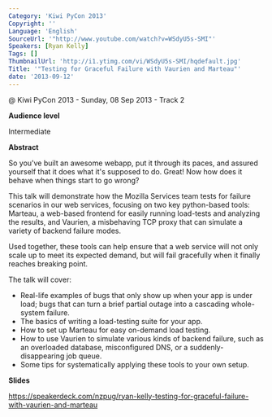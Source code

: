 ```yaml
---
Category: 'Kiwi PyCon 2013'
Copyright: ''
Language: 'English'
SourceUrl: '"http://www.youtube.com/watch?v=WSdyU5s-SMI"'
Speakers: [Ryan Kelly]
Tags: []
ThumbnailUrl: 'http://i1.ytimg.com/vi/WSdyU5s-SMI/hqdefault.jpg'
Title: '"Testing for Graceful Failure with Vaurien and Marteau"'
date: '2013-09-12'
---
```

@ Kiwi PyCon 2013 - Sunday, 08 Sep 2013 - Track 2

**Audience level**

Intermediate

**Abstract**

So you've built an awesome webapp, put it through its paces, and assured yourself that it does what it's supposed to do. Great! Now how does it behave when things start to go wrong?

This talk will demonstrate how the Mozilla Services team tests for failure scenarios in our web services, focusing on two key python-based tools: Marteau, a web-based frontend for easily running load-tests and analyzing the results, and Vaurien, a misbehaving TCP proxy that can simulate a variety of backend failure modes.

Used together, these tools can help ensure that a web service will not only scale up to meet its expected demand, but will fail gracefully when it finally reaches breaking point.

The talk will cover:

 * Real-life examples of bugs that only show up when your app is under load; bugs that can turn a brief partial outage into a cascading whole-system failure.
 * The basics of writing a load-testing suite for your app.
 * How to set up Marteau for easy on-demand load testing.
 * How to use Vaurien to simulate various kinds of backend failure, such as an overloaded database, misconfigured DNS, or a suddenly-disappearing job queue.
 * Some tips for systematically applying these tools to your own setup.

**Slides**

https://speakerdeck.com/nzpug/ryan-kelly-testing-for-graceful-failure-with-vaurien-and-marteau
